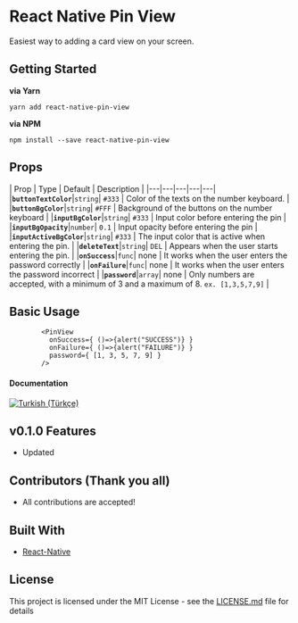 # React Native Pin View

Easiest way to adding a card view on your screen.

## Getting Started

**via Yarn**

```
yarn add react-native-pin-view
```

**via NPM**

```
npm install --save react-native-pin-view
```

## Props

| Prop | Type | Default | Description |
|---|---|---|---|---|
|**`buttonTextColor`**|`string`| `#333` | Color of the texts on the number keyboard. |
|**`buttonBgColor`**|`string`| `#FFF` | Background of the buttons on the number keyboard |
|**`inputBgColor`**|`string`| `#333` | Input color before entering the pin  |
|**`inputBgOpacity`**|`number`| `0.1` | Input opacity before entering the pin |
|**`inputActiveBgColor`**|`string`| `#333` | The input color that is active when entering the pin. |
|**`deleteText`**|`string`| `DEL` | Appears when the user starts entering the pin.  |
|**`onSuccess`**|`func`| none | It works when the user enters the password correctly |
|**`onFailure`**|`func`| none | It works when the user enters the password incorrect |
|**`password`**|`array`| none | Only numbers are accepted, with a minimum of 3 and a maximum of 8. `ex. [1,3,5,7,9]` |

## Basic Usage

```
        <PinView
          onSuccess={ ()=>{alert("SUCCESS")} }
          onFailure={ ()=>{alert("FAILURE")} }
          password={ [1, 3, 5, 7, 9] }
        />
```

#### Documentation

[![Turkish (Türkçe)](https://img.shields.io/badge/TR-T%C3%BCrk%C3%A7e%20Dok%C3%BCmantasyon-red.svg)](/docs/tr/docs.md)

## v0.1.0 Features

- Updated

## Contributors (Thank you all)

- All contributions are accepted!

## Built With

* [React-Native](https://facebook.github.io/react-native/)

## License

This project is licensed under the MIT License - see the [LICENSE.md](LICENSE.md) file for details